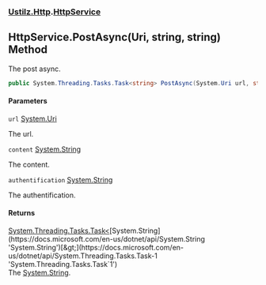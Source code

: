 ### [Ustilz.Http](Ustilz.Http.md 'Ustilz.Http').[HttpService](Ustilz.Http.HttpService.md 'Ustilz.Http.HttpService')

## HttpService.PostAsync(Uri, string, string) Method

The post async.

```csharp
public System.Threading.Tasks.Task<string> PostAsync(System.Uri url, string content, string? authentification);
```
#### Parameters

<a name='Ustilz.Http.HttpService.PostAsync(System.Uri,string,string).url'></a>

`url` [System.Uri](https://docs.microsoft.com/en-us/dotnet/api/System.Uri 'System.Uri')

The url.

<a name='Ustilz.Http.HttpService.PostAsync(System.Uri,string,string).content'></a>

`content` [System.String](https://docs.microsoft.com/en-us/dotnet/api/System.String 'System.String')

The content.

<a name='Ustilz.Http.HttpService.PostAsync(System.Uri,string,string).authentification'></a>

`authentification` [System.String](https://docs.microsoft.com/en-us/dotnet/api/System.String 'System.String')

The authentification.

#### Returns
[System.Threading.Tasks.Task&lt;](https://docs.microsoft.com/en-us/dotnet/api/System.Threading.Tasks.Task-1 'System.Threading.Tasks.Task`1')[System.String](https://docs.microsoft.com/en-us/dotnet/api/System.String 'System.String')[&gt;](https://docs.microsoft.com/en-us/dotnet/api/System.Threading.Tasks.Task-1 'System.Threading.Tasks.Task`1')  
The [System.String](https://docs.microsoft.com/en-us/dotnet/api/System.String 'System.String').